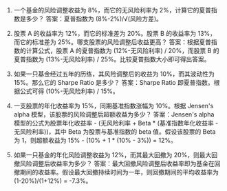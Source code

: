

1. 一个基金的风险调整收益为 8%，而它的无风险利率为 2%，计算它的夏普指数是多少？
答案：夏普指数为 (8%-2%)/√(风险方差)。

2. 股票 A 的收益率为 12%，而它的标准差为 20%。股票 B 的收益率为 13%，而它的标准差为 25%。哪支股票的风险调整后收益更高？
答案：根据夏普指数的计算公式，股票 A 的夏普指数为 (12%-无风险利率) / 20%，而股票 B 的夏普指数为 (13%-无风险利率) / 25%。比较夏普指数大小即可得出答案。

3. 如果一只基金经过五年的历练，其风险调整后的收益为 10%，而其波动性为 15%。那么它的 Sharpe Ratio 是多少？
答案：Sharpe Ratio 即夏普指数。根据公式可得 (10%-无风险利率) / 15%。

4. 一支股票的年化收益率为 15%，同期基准指数涨幅为 10%。根据 Jensen's alpha 模型，该股票的风险调整后超额收益为多少？
答案：Jensen's alpha 模型的公式为股票年化收益率 - (无风险利率 + Beta * (基准指数年化收益率 - 无风险利率))，其中 Beta 为股票与基准指数的 beta 值。假设该股票的 Beta 为 1，则超额收益为 15% - (10% + 1 * (10% - 3%)) = 12%。

5. 如果一只基金的年化风险调整收益为 12%，而其最大回撤为 20%，则最大回撤风险调整后收益率为多少？
答案：最大回撤风险调整后收益率即为基金在回撤期间的收益率。假设最大回撤持续时间为一年，则回撤期间的平均收益率为 (1-20%)/(1+12%) = -7.3%。